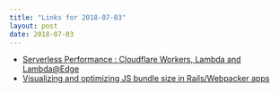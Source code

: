 ```yaml
---
title: "Links for 2018-07-03"
layout: post
date: 2018-07-03
---
```


* [Serverless Performance : Cloudflare Workers, Lambda and Lambda@Edge](https://blog.cloudflare.com/serverless-performance-comparison-workers-lambda/)
* [Visualizing and optimizing JS bundle size in Rails/Webpacker apps](https://razorjack.net/visualizing-optimizing-javascript-bundle-size-rails-webpacker/)
